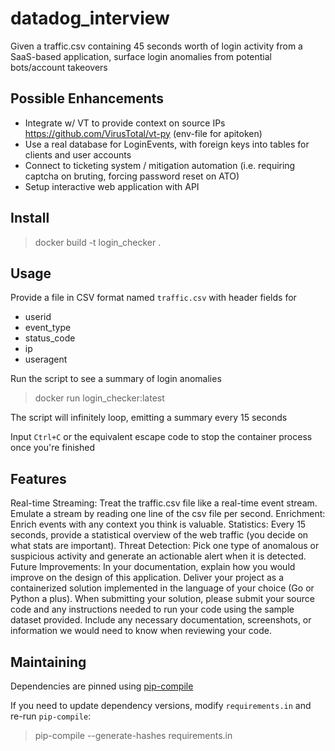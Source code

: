 # datadog_interview
Given a traffic.csv containing 45 seconds worth of login activity from a SaaS-based application, surface login anomalies from potential bots/account takeovers

## Possible Enhancements
- Integrate w/ VT to provide context on source IPs https://github.com/VirusTotal/vt-py (env-file for apitoken)
- Use a real database for LoginEvents, with foreign keys into tables for clients and user accounts
- Connect to ticketing system / mitigation automation (i.e. requiring captcha on bruting, forcing password reset on ATO)
- Setup interactive web application with API


## Install

> docker build -t login_checker .

## Usage

Provide a file in CSV format named `traffic.csv` with header fields for
- userid
- event_type
- status_code
- ip
- useragent

Run the script to see a summary of login anomalies
> docker run login_checker:latest

The script will infinitely loop, emitting a summary every 15 seconds

Input `Ctrl+C` or the equivalent escape code to stop the container process once you're finished

## Features

Real-time Streaming: Treat the traffic.csv file like a real-time event stream. Emulate a stream by reading one line of the csv file per second.
Enrichment: Enrich events with any context you think is valuable.
Statistics: Every 15 seconds, provide a statistical overview of the web traffic (you decide on what stats are important).
Threat Detection: Pick one type of anomalous or suspicious activity and generate an actionable alert when it is detected.
Future Improvements: In your documentation, explain how you would improve on the design of this application.
Deliver your project as a containerized solution implemented in the language of your choice (Go or Python a plus). When submitting your solution, please submit your source code and any instructions needed to run your code using the sample dataset provided. Include any necessary documentation, screenshots, or information we would need to know when reviewing your code.

## Maintaining

Dependencies are pinned using [pip-compile](https://github.com/jazzband/pip-tools#example-usage-for-pip-compile)

If you need to update dependency versions, modify `requirements.in` and re-run `pip-compile`:

> pip-compile --generate-hashes requirements.in

